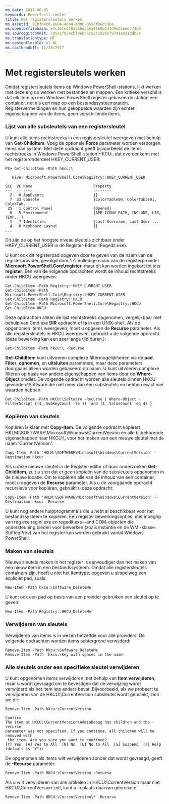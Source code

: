 ```yaml
---
ms.date: 2017-06-05
keywords: PowerShell-cmdlet
title: Met registersleutels werken
ms.assetid: 91bfaecd-8684-48b4-ad86-065dfe6dc90a
ms.openlocfilehash: e7c16fe5f03330da3ea8f60b141d9e35eed474b9
ms.sourcegitcommit: cd5a1f054cbf9eb95c5242a995f9741e031ddb24
ms.translationtype: MT
ms.contentlocale: nl-NL
ms.lasthandoff: 11/28/2017
---
```

# <a name="working-with-registry-keys"></a>Met registersleutels werken
Omdat registersleutels items op Windows PowerShell-stations, lijkt werken met deze erg op werken met bestanden en mappen. Een kritieke verschil is dat elk item op een Windows PowerShell register gebaseerde station een container, net als een map op een bestandssysteemstation. Registervermeldingen en hun gekoppelde waarden zijn echter eigenschappen van de items, geen verschillende items.

### <a name="listing-all-subkeys-of-a-registry-key"></a>Lijst van alle subsleutels van een registersleutel
U kunt alle items rechtstreeks in een registersleutel weergeven met behulp van **Get-ChildItem**. Voeg de optionele **Force** parameter worden verborgen items van system. Met deze opdracht geeft bijvoorbeeld de items rechtstreeks in Windows PowerShell-station HKCU:, dat overeenkomt met het registeronderdeel HKEY_CURRENT_USER:

```
PS> Get-ChildItem -Path hkcu:\

   Hive: Microsoft.PowerShell.Core\Registry::HKEY_CURRENT_USER

SKC  VC Name                           Property
---  -- ----                           --------
  2   0 AppEvents                      {}
  7  33 Console                        {ColorTable00, ColorTable01, ColorTab...
 25   1 Control Panel                  {Opened}
  0   5 Environment                    {APR_ICONV_PATH, INCLUDE, LIB, TEMP...}
  1   7 Identities                     {Last Username, Last User ...
  4   0 Keyboard Layout                {}
...
```

Dit zijn de op het hoogste niveau sleutels zichtbaar onder HKEY_CURRENT_USER in de Register-Editor (Regedit.exe).

U kunt ook dit registerpad opgeven door te geven van de naam van de registerprovider, gevolgd door '**::**'. Volledige naam van de registerprovider **Microsoft.PowerShell.Core\\register**, maar dit kan worden ingekort tot iets **register**. Een van de volgende opdrachten wordt de inhoud rechtstreeks onder HKCU weergeven:

```
Get-ChildItem -Path Registry::HKEY_CURRENT_USER
Get-ChildItem -Path Microsoft.PowerShell.Core\Registry::HKEY_CURRENT_USER
Get-ChildItem -Path Registry::HKCU
Get-ChildItem -Path Microsoft.PowerShell.Core\Registry::HKCU
Get-ChildItem HKCU:
```

Deze opdrachten alleen de lijst rechtstreeks opgenomen, vergelijkbaar met behulp van Cmd.exe **DIR** opdracht of **ls** in een UNIX-shell. Als de opgenomen items weergeven, moet u opgeven de **Recurse** parameter. Als alle registersleutels in HKCU weergeven, gebruikt u de volgende opdracht (deze bewerking kan een zeer lange tijd duren.):

```
Get-ChildItem -Path hkcu:\ -Recurse
```

**Get-ChildItem** kunt uitvoeren complexe filtermogelijkheden via de **pad**, **Filter**, **opnemen**, en **uitsluiten** parameters, maar deze parameters doorgaans alleen worden gebaseerd op naam. U kunt uitvoeren complexe filteren op basis van andere eigenschappen van items door de **Where-Object** cmdlet. De volgende opdracht worden alle sleutels binnen HKCU gevonden:\\Software die niet meer dan één subsleutels en hebben exact vier waarden hebben:

```
Get-ChildItem -Path HKCU:\Software -Recurse | Where-Object -FilterScript {($_.SubKeyCount -le 1) -and ($_.ValueCount -eq 4) }
```

### <a name="copying-keys"></a>Kopiëren van sleutels
Kopiëren is klaar met **Copy-Item**. De volgende opdracht kopieert HKLM:\\SOFTWARE\\Microsoft\\Windows\\CurrentVersion en alle bijbehorende eigenschappen naar HKCU:\\, voor het maken van een nieuwe sleutel met de naam 'CurrentVersion':

```
Copy-Item -Path 'HKLM:\SOFTWARE\Microsoft\Windows\CurrentVersion' -Destination hkcu:
```

Als u deze nieuwe sleutel in de Register-editor of door onderzoeken **Get-ChildItem**, zult u zien dat er geen kopieën van de subsleutels opgenomen in de nieuwe locatie. Om te kopiëren alle van de inhoud van een container, moet u opgeven de **Recurse** parameter. Als u de voorgaande opdracht recursieve voor kopiëren, gebruikt u deze opdracht:

```
Copy-Item -Path 'HKLM:\SOFTWARE\Microsoft\Windows\CurrentVersion' -Destination hkcu: -Recurse
```

U kunt nog andere hulpprogramma's die u hebt al beschikbaar voor het bestandssysteem te kopiëren. Een register bewerkingsopties, met inbegrip van reg.exe regini.exe en regedit.exe—and COM-objecten die ondersteuning bieden voor bewerken (zoals instantie en de WMI-klasse StdRegProv) van het register kan worden gebruikt vanuit Windows PowerShell.

### <a name="creating-keys"></a>Maken van sleutels
Nieuwe sleutels maken in het register is eenvoudiger dan het maken van een nieuw item in een bestandssysteem. Omdat alle registersleutels containers zijn, hoeft u niet het itemtype; opgeven u simpelweg een expliciet pad, zoals:

```
New-Item -Path hkcu:\software_DeleteMe
```

U kunt ook een pad op basis van een provider gebruiken een sleutel op te geven:

```
New-Item -Path Registry::HKCU_DeleteMe
```

### <a name="deleting-keys"></a>Verwijderen van sleutels
Verwijderen van items is in wezen hetzelfde voor alle providers. De volgende opdrachten worden items achtergrond verwijderd:

```
Remove-Item -Path hkcu:\Software_DeleteMe
Remove-Item -Path 'hkcu:\key with spaces in the name'
```

### <a name="removing-all-keys-under-a-specific-key"></a>Alle sleutels onder een specifieke sleutel verwijderen
U kunt opgenomen items verwijderen met behulp van **Item verwijderen**, maar u wordt gevraagd om te bevestigen dat de verwijzing wordt verwijderd als het item iets anders bevat. Bijvoorbeeld, als we probeert te verwijderen van de HKCU:\\CurrentVersion subsleutel wordt gemaakt, zien we dit:

```
Remove-Item -Path hkcu:\CurrentVersion

Confirm
The item at HKCU:\CurrentVersion\AdminDebug has children and the -recurse
parameter was not specified. If you continue, all children will be removed with
 the item. Are you sure you want to continue?
[Y] Yes  [A] Yes to All  [N] No  [L] No to All  [S] Suspend  [?] Help
(default is "Y"):
```

De opgenomen als items wilt verwijderen zonder dat wordt gevraagd, geeft de **-Recurse** parameter:

```
Remove-Item -Path HKCU:\CurrentVersion -Recurse
```

Als u wilt verwijderen van alle artikelen in HKCU:\\CurrentVersion maar niet HKCU:\\CurrentVersion zelf, kunt u in plaats daarvan gebruiken:

```
Remove-Item -Path HKCU:\CurrentVersion\* -Recurse
```

